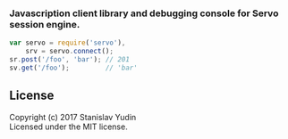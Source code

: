 ### Javascription client library and debugging console for Servo session engine.

```javascript
var servo = require('servo'),
	srv = servo.connect();
sr.post('/foo', 'bar'); // 201
sv.get('/foo');         // 'bar'
```

## License
Copyright (c) 2017 Stanislav Yudin  
Licensed under the MIT license.
